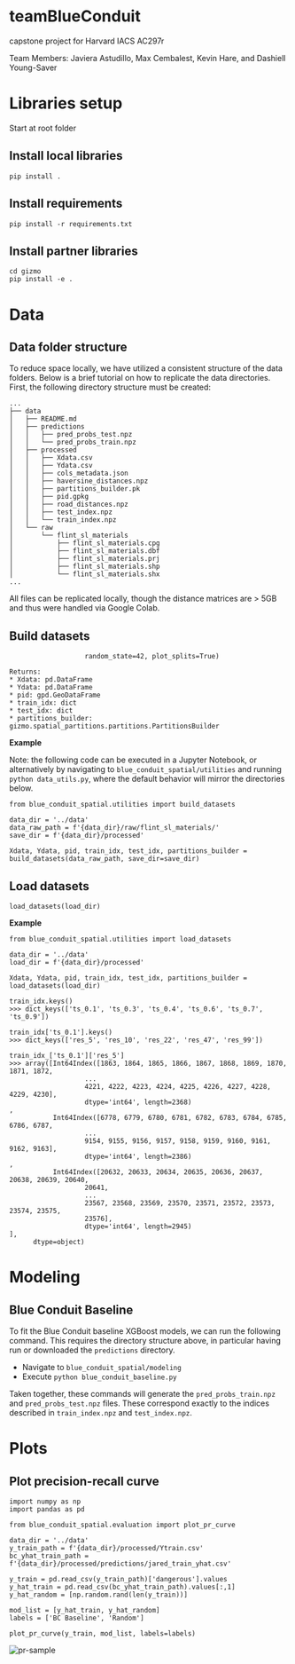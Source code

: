 # teamBlueConduit
capstone project for Harvard IACS AC297r

Team Members: Javiera Astudillo, Max Cembalest, Kevin Hare, and Dashiell Young-Saver

# Libraries setup

Start at root folder

## Install local libraries

```
pip install .
```

## Install requirements

```
pip install -r requirements.txt
```

## Install partner libraries

```
cd gizmo
pip install -e .
```

# Data

## Data folder structure

To reduce space locally, we have utilized a consistent structure of the data folders. Below is a brief tutorial on how to replicate the data directories. First, the following directory structure must be created:

```
...
├── data
│   ├── README.md
│   ├── predictions
│   │   ├── pred_probs_test.npz
│   │   └── pred_probs_train.npz
│   ├── processed
│   │   ├── Xdata.csv
│   │   ├── Ydata.csv
│   │   ├── cols_metadata.json
│   │   ├── haversine_distances.npz
│   │   ├── partitions_builder.pk
│   │   ├── pid.gpkg
│   │   ├── road_distances.npz
│   │   ├── test_index.npz
│   │   └── train_index.npz
│   └── raw
│       └── flint_sl_materials
│           ├── flint_sl_materials.cpg
│           ├── flint_sl_materials.dbf
│           ├── flint_sl_materials.prj
│           ├── flint_sl_materials.shp
│           └── flint_sl_materials.shx
...
```
All files can be replicated locally, though the distance matrices are > 5GB and thus were handled via Google Colab.


## Build datasets
```build_datasets(data_raw_path, save_dir=None, n_splits=3, train_size_list=None, cells_across_list=None, 
                   random_state=42, plot_splits=True)

Returns:
* Xdata: pd.DataFrame
* Ydata: pd.DataFrame
* pid: gpd.GeoDataFrame
* train_idx: dict
* test_idx: dict
* partitions_builder: gizmo.spatial_partitions.partitions.PartitionsBuilder
```              

**Example**

Note: the following code can be executed in a Jupyter Notebook, or alternatively by navigating to `blue_conduit_spatial/utilities` and running `python data_utils.py`, where the default behavior will mirror the directories below.

```
from blue_conduit_spatial.utilities import build_datasets

data_dir = '../data'
data_raw_path = f'{data_dir}/raw/flint_sl_materials/'
save_dir = f'{data_dir}/processed'

Xdata, Ydata, pid, train_idx, test_idx, partitions_builder = build_datasets(data_raw_path, save_dir=save_dir)
```
## Load datasets

```load_datasets(load_dir)```

**Example**

```
from blue_conduit_spatial.utilities import load_datasets

data_dir = '../data'
load_dir = f'{data_dir}/processed'

Xdata, Ydata, pid, train_idx, test_idx, partitions_builder = load_datasets(load_dir)

train_idx.keys()
>>> dict_keys(['ts_0.1', 'ts_0.3', 'ts_0.4', 'ts_0.6', 'ts_0.7', 'ts_0.9'])

train_idx['ts_0.1'].keys()
>>> dict_keys(['res_5', 'res_10', 'res_22', 'res_47', 'res_99'])

train_idx_['ts_0.1']['res_5']
>>> array([Int64Index([1863, 1864, 1865, 1866, 1867, 1868, 1869, 1870, 1871, 1872,
                   ...
                   4221, 4222, 4223, 4224, 4225, 4226, 4227, 4228, 4229, 4230],
                   dtype='int64', length=2368)                                  ,
           Int64Index([6778, 6779, 6780, 6781, 6782, 6783, 6784, 6785, 6786, 6787,
                   ...
                   9154, 9155, 9156, 9157, 9158, 9159, 9160, 9161, 9162, 9163],
                   dtype='int64', length=2386)                                  ,
           Int64Index([20632, 20633, 20634, 20635, 20636, 20637, 20638, 20639, 20640,
                   20641,
                   ...
                   23567, 23568, 23569, 23570, 23571, 23572, 23573, 23574, 23575,
                   23576],
                   dtype='int64', length=2945)                                    ],
      dtype=object)
```

# Modeling

## Blue Conduit Baseline
To fit the Blue Conduit baseline XGBoost models, we can run the following command. This requires the directory structure above, in particular having run or downloaded the `predictions` directory.

- Navigate to `blue_conduit_spatial/modeling`
- Execute `python blue_conduit_baseline.py`

Taken together, these commands will generate the `pred_probs_train.npz` and `pred_probs_test.npz` files. These correspond exactly to the indices described in `train_index.npz` and `test_index.npz`.

# Plots

## Plot precision-recall curve

```
import numpy as np
import pandas as pd

from blue_conduit_spatial.evaluation import plot_pr_curve

data_dir = '../data'
y_train_path = f'{data_dir}/processed/Ytrain.csv'
bc_yhat_train_path = f'{data_dir}/processed/predictions/jared_train_yhat.csv'

y_train = pd.read_csv(y_train_path)['dangerous'].values
y_hat_train = pd.read_csv(bc_yhat_train_path).values[:,1]
y_hat_random = [np.random.rand(len(y_train))]

mod_list = [y_hat_train, y_hat_random]
labels = ['BC Baseline', 'Random']

plot_pr_curve(y_train, mod_list, labels=labels)
```

![pr-sample](plots/pr_sample.png)

